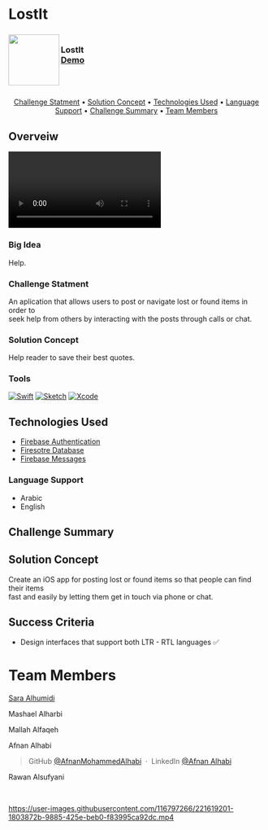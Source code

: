 # LostIt


<!-- PROJECT LOGO -->
<div>
<h3><img align="left" width="100" height="100" src="https://user-images.githubusercontent.com/116797266/221581151-31cdb33f-3d0d-4f78-8418-59b48c320cd0.png"> <br/> LostIt <br/>
<a href="https://vimeo.com/789425500">Demo</a> <br/> </h3>   
 </div>   
 <br>
   


  <br>

<p align="center">
  <a href="#Challenge-Statment">Challenge Statment</a> •
  <a href="#Solution-Concept">Solution Concept</a> •
  <a href="#Technologies-Used">Technologies Used</a> •
  <a href="#Language-support">Language Support</a> •
  <a href="#rChallenge-Summary">Challenge Summary</a> •
  <a href="#Team-Members">Team Members</a>
</p>


## Overveiw

<video src="https://drive.google.com/file/d/1R_8viUhr6585lg09vtSf8HoRD42C1-dH/view" controls="controls" style="max-width: 730px;">
</video>

### Big Idea
Help.

### Challenge Statment
An aplication that allows users to post or navigate lost or found items in order to  <br>
seek help from others by interacting with the posts through calls or chat.

### Solution Concept
Help reader to save their best quotes.


### Tools
[![Swift][Swift-img]][Swift-url]   [![Sketch][Sketch-img]][Sketch-url]   [![Xcode][Xcode-img]][Xcode-url]



## Technologies Used
- [Firebase Authentication](https://firebase.google.com/docs/auth)
- [Firesotre Database](https://firebase.google.com/docs/firestore/quickstart)
- [Firebase Messages](https://firebase.google.com/docs/cloud-messaging)



### Language Support
- Arabic
- English



## Challenge Summary


## Solution Concept
Create an iOS app for posting lost or found items so that people can find their items <br>
fast and easily by letting them get in touch via phone or chat.

## Success Criteria
- Design interfaces that support both LTR - RTL languages ✅

<!-- MARKDOWN LINKS & IMAGES -->
<!-- https://www.markdownguide.org/basic-syntax/#reference-style-links -->
[Swift-img]: https://img.shields.io/badge/-Swift-green
[Swift-url]: https://developer.apple.com/swift/

[Sketch-img]: https://img.shields.io/badge/-Sketch-orange
[Sketch-url]: https://www.sketch.com

[Xcode-img]: https://img.shields.io/badge/-Xcode-blue
[Xcode-url]: https://developer.apple.com/xcode/


# Team Members


<a href="https://www.linkedin.com/in/sara-a-mohammed101/">Sara Alhumidi</a> 

Mashael Alharbi

Mallah Alfaqeh

Afnan Alhabi 
> GitHub [@AfnanMohammedAlhabi](https://github.com/AfnanMohammedAlhabi) &nbsp;&middot;&nbsp;
> LinkedIn [@Afnan Alhabi](https://www.linkedin.com/in/afnan-alhabi-ab99b622a/)

Rawan Alsufyani

  <br>
  

https://user-images.githubusercontent.com/116797266/221619201-1803872b-9885-425e-beb0-f83995ca92dc.mp4


  <br>
